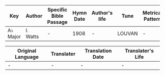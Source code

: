 Key | Author   | Specific Bible Passage     |Hymn Date |Author's life |Tune |Metrical Pattern   |Composer/Source
-- | --------- | ---------------------------|----------|--------------|-----|-------------------|-------------  
A♭ Major |I. Watts |- |1908 |- |LOUVAN |- |Virgil C. Taylor

Original Language | Translater | Translation Date   | Translater's Life  
----------------- | --------- | --------------------|-------------     
\- |- |- |-

